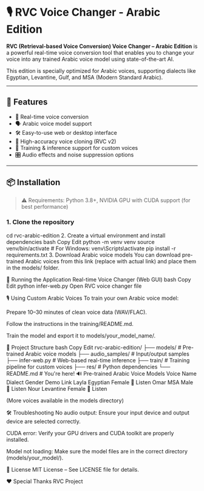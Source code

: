 # 🎙️ RVC Voice Changer - Arabic Edition

**RVC (Retrieval-based Voice Conversion) Voice Changer – Arabic Edition** is a powerful real-time voice conversion tool that enables you to change your voice into any trained Arabic voice model using state-of-the-art AI.

This edition is specially optimized for Arabic voices, supporting dialects like Egyptian, Levantine, Gulf, and MSA (Modern Standard Arabic).

---

## 🌟 Features

- 🎤 Real-time voice conversion
- 🗣️ Arabic voice model support
- 🛠️ Easy-to-use web or desktop interface
- 🧠 High-accuracy voice cloning (RVC v2)
- 🔁 Training & inference support for custom voices
- 🎛️ Audio effects and noise suppression options

---

## 📦 Installation

> ⚠️ Requirements: Python 3.8+, NVIDIA GPU with CUDA support (for best performance)

### 1. Clone the repository
cd rvc-arabic-edition
2. Create a virtual environment and install dependencies
bash
Copy
Edit
python -m venv venv
source venv/bin/activate  # For Windows: venv\Scripts\activate
pip install -r requirements.txt
3. Download Arabic voice models
You can download pre-trained Arabic voices from this link (replace with actual link) and place them in the models/ folder.

🚀 Running the Application
Real-time Voice Changer (Web GUI)
bash
Copy
Edit
python infer-web.py
Open RVC voice changer file

🎙️ Using Custom Arabic Voices
To train your own Arabic voice model:

Prepare 10–30 minutes of clean voice data (WAV/FLAC).

Follow the instructions in the training/README.md.

Train the model and export it to models/your_model_name/.

📁 Project Structure
bash
Copy
Edit
rvc-arabic-edition/
├── models/             # Pre-trained Arabic voice models
├── audio_samples/      # Input/output samples
├── infer-web.py        # Web-based real-time inference
├── train/              # Training pipeline for custom voices
├── res/    # Python dependencies
└── README.md           # You're here!
🔊 Pre-trained Arabic Voice Models
Voice Name	Dialect	Gender	Demo Link
Layla	Egyptian	Female	🔗 Listen
Omar	MSA	Male	🔗 Listen
Nour	Levantine	Female	🔗 Listen

(More voices available in the models directory)

🛠️ Troubleshooting
No audio output: Ensure your input device and output device are selected correctly.

CUDA error: Verify your GPU drivers and CUDA toolkit are properly installed.

Model not loading: Make sure the model files are in the correct directory (models/your_model/).

📜 License
MIT License – See LICENSE file for details.

❤️ Special Thanks
RVC Project
